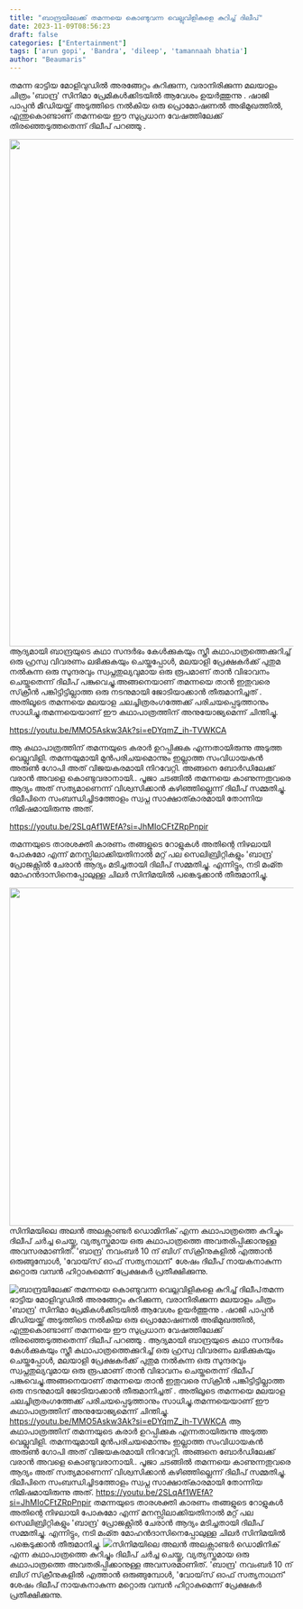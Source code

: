 ```yaml
---
title: "ബാന്ദ്രയിലേക്ക് തമന്നയെ കൊണ്ടുവന്ന വെല്ലുവിളികളെ കുറിച്ച് ദിലീപ്"
date: 2023-11-09T08:56:23
draft: false
categories: ["Entertainment"]
tags: ['arun gopi', 'Bandra', 'dileep', 'tamannaah bhatia']
author: "Beaumaris"
---
```


തമന്ന ഭാട്ടിയ മോളിവുഡിൽ അരങ്ങേറ്റം കുറിക്കുന്ന, വരാനിരിക്കുന്ന മലയാളം ചിത്രം 'ബാന്ദ്ര' സിനിമാ പ്രേമികൾക്കിടയിൽ ആവേശം ഉയർത്തുന്നു . ഷാജി പാപ്പൻ മീഡിയയ്ക്ക് അടുത്തിടെ നൽകിയ ഒരു പ്രൊമോഷണൽ അഭിമുഖത്തിൽ, എന്തുകൊണ്ടാണ് തമന്നയെ ഈ സുപ്രധാന വേഷത്തിലേക്ക് തിരഞ്ഞെടുത്തതെന്ന് ദിലീപ് പറഞ്ഞു .

<img class="alignnone size-full wp-image-429007" src="https://cdn.boolokam.com/articles/2023/11/SD34.jpg" alt="" width="1200" height="900" />ആദ്യമായി ബാന്ദ്രയുടെ കഥാ സന്ദർഭം കേൾക്കുകയും സ്ത്രീ കഥാപാത്രത്തെക്കുറിച്ച് ഒരു ഹ്രസ്വ വിവരണം ലഭിക്കുകയും ചെയ്തപ്പോൾ, മലയാളി പ്രേക്ഷകർക്ക് പുതുമ നൽകുന്ന ഒരു സുന്ദരവും സ്വപ്നതുല്യവുമായ ഒരു രൂപമാണ് താൻ വിഭാവനം ചെയ്തതെന്ന് ദിലീപ് പങ്കുവെച്ചു.അങ്ങനെയാണ് തമന്നയെ താൻ ഇതുവരെ സ്‌ക്രീൻ പങ്കിട്ടിട്ടില്ലാത്ത ഒരു നടനുമായി ജോടിയാക്കാൻ തീരുമാനിച്ചത് . അതിലൂടെ തമന്നയെ മലയാള ചലച്ചിത്രരംഗത്തേക്ക് പരിചയപ്പെടുത്താനും സാധിച്ചു.തമന്നയെയാണ് ഈ കഥാപാത്രത്തിന് അനുയോജ്യമെന്ന് ചിന്തിച്ചു.

https://youtu.be/MMO5Askw3Ak?si=eDYqmZ_ih-TVWKCA

ആ കഥാപാത്രത്തിന് തമന്നയുടെ കരാർ ഉറപ്പിക്കുക എന്നതായിരുന്നു അടുത്ത വെല്ലുവിളി. തമന്നയുമായി മുൻപരിചയമൊന്നും ഇല്ലാത്ത സംവിധായകൻ അരുൺ ഗോപി അത് വിജയകരമായി നിറവേറ്റി. അങ്ങനെ ബോർഡിലേക്ക് വരാൻ അവളെ കൊണ്ടുവരാനായി.. പൂജാ ചടങ്ങിൽ തമന്നയെ കാണുന്നതുവരെ ആദ്യം അത് സത്യമാണെന്ന് വിശ്വസിക്കാൻ കഴിഞ്ഞില്ലെന്ന് ദിലീപ് സമ്മതിച്ചു. ദിലീപിനെ സംബന്ധിച്ചിടത്തോളം സ്വപ്ന സാക്ഷാത്കാരമായി തോന്നിയ നിമിഷമായിരുന്നു അത്.

https://youtu.be/2SLqAf1WEfA?si=JhMIoCFtZRpPnpir

തമന്നയുടെ താരശക്തി കാരണം തങ്ങളുടെ റോളുകൾ അതിന്റെ നിഴലായി പോകുമോ എന്ന് മനസ്സിലാക്കിയതിനാൽ മറ്റ് പല സെലിബ്രിറ്റികളും 'ബാന്ദ്ര' പ്രോജക്റ്റിൽ ചേരാൻ ആദ്യം മടിച്ചതായി ദിലീപ് സമ്മതിച്ചു. എന്നിട്ടും, നടി മംമ്ത മോഹൻദാസിനെപ്പോലുള്ള ചിലർ സിനിമയിൽ പങ്കെടുക്കാൻ തീരുമാനിച്ചു.

<img class="alignnone size-full wp-image-429008" src="https://cdn.boolokam.com/articles/2023/11/QDQDQD.jpg" alt="" width="1200" height="600" />സിനിമയിലെ അലൻ അലക്സാണ്ടർ ഡൊമിനിക് എന്ന കഥാപാത്രത്തെ കുറിച്ചും ദിലീപ് ചർച്ച ചെയ്തു, വ്യത്യസ്തമായ ഒരു കഥാപാത്രത്തെ അവതരിപ്പിക്കാനുള്ള അവസരമാണിത്. 'ബാന്ദ്ര' നവംബർ 10 ന് ബിഗ് സ്‌ക്രീനുകളിൽ എത്താൻ ഒരുങ്ങുമ്പോൾ, 'വോയ്‌സ് ഓഫ് സത്യനാഥന്' ശേഷം ദിലീപ് നായകനാകുന്ന മറ്റൊരു വമ്പൻ ഹിറ്റാകുമെന്ന് പ്രേക്ഷകർ പ്രതീക്ഷിക്കുന്നു.


![ബാന്ദ്രയിലേക്ക് തമന്നയെ കൊണ്ടുവന്ന വെല്ലുവിളികളെ കുറിച്ച് ദിലീപ്](https://cdn.boolokam.com/articles/2023/11/SD34.jpg)തമന്ന ഭാട്ടിയ മോളിവുഡിൽ അരങ്ങേറ്റം കുറിക്കുന്ന, വരാനിരിക്കുന്ന മലയാളം ചിത്രം 'ബാന്ദ്ര' സിനിമാ പ്രേമികൾക്കിടയിൽ ആവേശം ഉയർത്തുന്നു . ഷാജി പാപ്പൻ മീഡിയയ്ക്ക് അടുത്തിടെ നൽകിയ ഒരു പ്രൊമോഷണൽ അഭിമുഖത്തിൽ, എന്തുകൊണ്ടാണ് തമന്നയെ ഈ സുപ്രധാന വേഷത്തിലേക്ക് തിരഞ്ഞെടുത്തതെന്ന് ദിലീപ് പറഞ്ഞു . ആദ്യമായി ബാന്ദ്രയുടെ കഥാ സന്ദർഭം കേൾക്കുകയും സ്ത്രീ കഥാപാത്രത്തെക്കുറിച്ച് ഒരു ഹ്രസ്വ വിവരണം ലഭിക്കുകയും ചെയ്തപ്പോൾ, മലയാളി പ്രേക്ഷകർക്ക് പുതുമ നൽകുന്ന ഒരു സുന്ദരവും സ്വപ്നതുല്യവുമായ ഒരു രൂപമാണ് താൻ വിഭാവനം ചെയ്തതെന്ന് ദിലീപ് പങ്കുവെച്ചു.അങ്ങനെയാണ് തമന്നയെ താൻ ഇതുവരെ സ്‌ക്രീൻ പങ്കിട്ടിട്ടില്ലാത്ത ഒരു നടനുമായി ജോടിയാക്കാൻ തീരുമാനിച്ചത് . അതിലൂടെ തമന്നയെ മലയാള ചലച്ചിത്രരംഗത്തേക്ക് പരിചയപ്പെടുത്താനും സാധിച്ചു.തമന്നയെയാണ് ഈ കഥാപാത്രത്തിന് അനുയോജ്യമെന്ന് ചിന്തിച്ചു. https://youtu.be/MMO5Askw3Ak?si=eDYqmZ_ih-TVWKCA ആ കഥാപാത്രത്തിന് തമന്നയുടെ കരാർ ഉറപ്പിക്കുക എന്നതായിരുന്നു അടുത്ത വെല്ലുവിളി. തമന്നയുമായി മുൻപരിചയമൊന്നും ഇല്ലാത്ത സംവിധായകൻ അരുൺ ഗോപി അത് വിജയകരമായി നിറവേറ്റി. അങ്ങനെ ബോർഡിലേക്ക് വരാൻ അവളെ കൊണ്ടുവരാനായി.. പൂജാ ചടങ്ങിൽ തമന്നയെ കാണുന്നതുവരെ ആദ്യം അത് സത്യമാണെന്ന് വിശ്വസിക്കാൻ കഴിഞ്ഞില്ലെന്ന് ദിലീപ് സമ്മതിച്ചു. ദിലീപിനെ സംബന്ധിച്ചിടത്തോളം സ്വപ്ന സാക്ഷാത്കാരമായി തോന്നിയ നിമിഷമായിരുന്നു അത്. https://youtu.be/2SLqAf1WEfA?si=JhMIoCFtZRpPnpir തമന്നയുടെ താരശക്തി കാരണം തങ്ങളുടെ റോളുകൾ അതിന്റെ നിഴലായി പോകുമോ എന്ന് മനസ്സിലാക്കിയതിനാൽ മറ്റ് പല സെലിബ്രിറ്റികളും 'ബാന്ദ്ര' പ്രോജക്റ്റിൽ ചേരാൻ ആദ്യം മടിച്ചതായി ദിലീപ് സമ്മതിച്ചു. എന്നിട്ടും, നടി മംമ്ത മോഹൻദാസിനെപ്പോലുള്ള ചിലർ സിനിമയിൽ പങ്കെടുക്കാൻ തീരുമാനിച്ചു. ![](https://cdn.boolokam.com/articles/2023/11/QDQDQD.jpg)സിനിമയിലെ അലൻ അലക്സാണ്ടർ ഡൊമിനിക് എന്ന കഥാപാത്രത്തെ കുറിച്ചും ദിലീപ് ചർച്ച ചെയ്തു, വ്യത്യസ്തമായ ഒരു കഥാപാത്രത്തെ അവതരിപ്പിക്കാനുള്ള അവസരമാണിത്. 'ബാന്ദ്ര' നവംബർ 10 ന് ബിഗ് സ്‌ക്രീനുകളിൽ എത്താൻ ഒരുങ്ങുമ്പോൾ, 'വോയ്‌സ് ഓഫ് സത്യനാഥന്' ശേഷം ദിലീപ് നായകനാകുന്ന മറ്റൊരു വമ്പൻ ഹിറ്റാകുമെന്ന് പ്രേക്ഷകർ പ്രതീക്ഷിക്കുന്നു.
